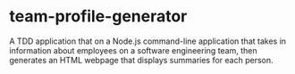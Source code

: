 # team-profile-generator
A TDD application that on a Node.js command-line application that takes in information about employees on a software engineering team, then generates an HTML webpage that displays summaries for each person.
